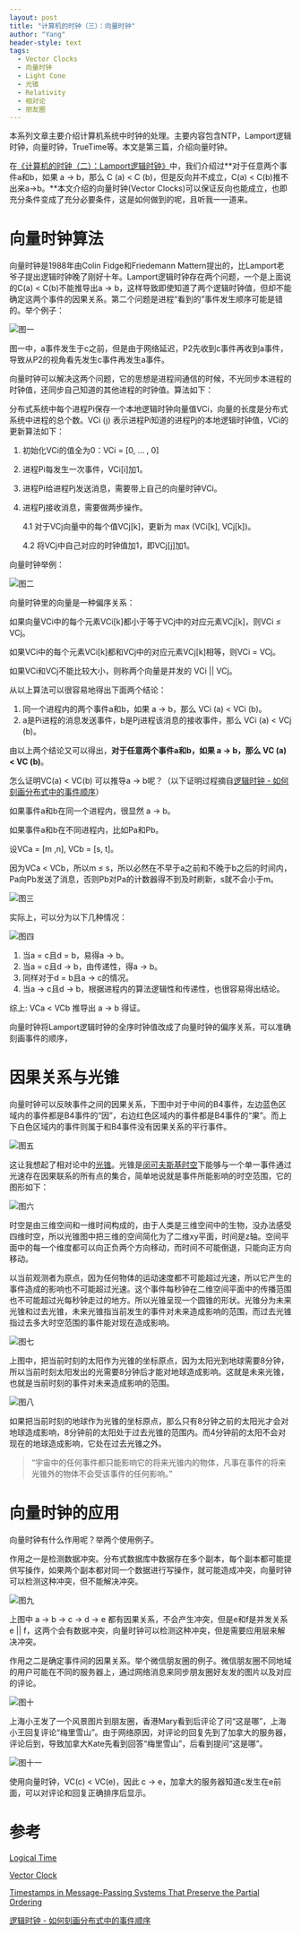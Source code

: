 ```yaml
---
layout: post
title: "计算机的时钟（三）：向量时钟"
author: "Yang"
header-style: text
tags:
  - Vector Clocks
  - 向量时钟
  - Light Cone
  - 光锥
  - Relativity
  - 相对论
  - 朋友圈
---
```


本系列文章主要介绍计算机系统中时钟的处理。主要内容包含NTP，Lamport逻辑时钟，向量时钟，TrueTime等。本文是第三篇，介绍向量时钟。

在[《计算机的时钟（二）：Lamport逻辑时钟》](http://yang.observer/2020/07/26/time-lamport-logical-time/)中，我们介绍过**对于任意两个事件a和b，如果 a → b，那么 C (a) < C (b)，但是反向并不成立，C(a) < C(b)推不出来a→b。**本文介绍的向量时钟(Vector Clocks)可以保证反向也能成立，也即充分条件变成了充分必要条件，这是如何做到的呢，且听我一一道来。



# 向量时钟算法

向量时钟是1988年由Colin Fidge和Friedemann Mattern提出的，比Lamport老爷子提出逻辑时钟晚了刚好十年。Lamport逻辑时钟存在两个问题，一个是上面说的C(a) < C(b)不能推导出a → b，这样导致即使知道了两个逻辑时钟值，但却不能确定这两个事件的因果关系。第二个问题是进程“看到的”事件发生顺序可能是错的。举个例子：

![图一](/img/in-post/2020-09-12-vector-clock/post-vector-clock1.png)

图一中，a事件发生于c之前，但是由于网络延迟，P2先收到c事件再收到a事件，导致从P2的视角看先发生c事件再发生a事件。

向量时钟可以解决这两个问题，它的思想是进程间通信的时候，不光同步本进程的时钟值，还同步自己知道的其他进程的时钟值。算法如下：

分布式系统中每个进程Pi保存一个本地逻辑时钟向量值VCi，向量的长度是分布式系统中进程的总个数。VCi (j) 表示进程Pi知道的进程Pj的本地逻辑时钟值，VCi的更新算法如下：

1. 初始化VCi的值全为0：VCi = [0, ... , 0]

2. 进程Pi每发生一次事件，VCi[i]加1。

3. 进程Pi给进程Pj发送消息，需要带上自己的向量时钟VCi。

4. 进程Pj接收消息，需要做两步操作。

   4.1 对于VCj向量中的每个值VCj[k]，更新为 max (VCi[k], VCj[k])。

   4.2 将VCj中自己对应的时钟值加1，即VCj[j]加1。

向量时钟举例：

![图二](/img/in-post/2020-09-12-vector-clock/post-vector-clock2.png)

向量时钟里的向量是一种偏序关系：

如果向量VCi中的每个元素VCi[k]都小于等于VCj中的对应元素VCj[k]，则VCi *≤* VCj。

如果VCi中的每个元素VCi[k]都和VCj中的对应元素VCj[k]相等，则VCi = VCj。

如果VCi和VCj不能比较大小，则称两个向量是并发的 VCi \|\| VCj。

从以上算法可以很容易地得出下面两个结论：

1. 同一个进程内的两个事件a和b，如果 a → b，那么 VCi (a) < VCi (b)。
2. a是Pi进程的消息发送事件，b是Pj进程该消息的接收事件，那么 VCi (a) < VCj (b)。

由以上两个结论又可以得出，**对于任意两个事件a和b，如果 a → b，那么 VC (a) < VC (b)**。

怎么证明VC(a) < VC(b) 可以推导a → b呢？（以下证明过程摘自[逻辑时钟 - 如何刻画分布式中的事件顺序](https://writings.sh/post/logical-clocks)）

如果事件a和b在同一个进程内，很显然 a → b。

如果事件a和b在不同进程内，比如Pa和Pb。

设VCa = [m ,n], VCb = [s, t]。

因为VCa < VCb，所以m *≤* s，所以必然在不早于a之前和不晚于b之后的时间内，Pa向Pb发送了消息，否则Pb对Pa的计数器得不到及时刷新，s就不会小于m。

![图三](/img/in-post/2020-09-12-vector-clock/post-vector-clock-proof1.jpg)

实际上，可以分为以下几种情况：

![图四](/img/in-post/2020-09-12-vector-clock/post-vector-clock-proof2.jpg)

1. 当a = c且d = b，易得a → b。
2. 当a = c且d → b，由传递性，得a → b。
3. 同样对于d = b且a → c的情况。
4. 当a → c且d → b，根据进程内的算法逻辑性和传递性，也很容易得出结论。

综上: VCa < VCb 推导出 a → b 得证。

向量时钟将Lamport逻辑时钟的全序时钟值改成了向量时钟的偏序关系，可以准确刻画事件的顺序，



# 因果关系与光锥

向量时钟可以反映事件之间的因果关系，下图中对于中间的B4事件，左边蓝色区域内的事件都是B4事件的“因”，右边红色区域内的事件都是B4事件的“果”。而上下白色区域内的事件则属于和B4事件没有因果关系的平行事件。

![图五](/img/in-post/2020-09-12-vector-clock/post-vector-clock-wikipedia.png)

这让我想起了相对论中的[光锥](https://zh.wikipedia.org/wiki/光锥)。光锥是[闵可夫斯基时空](https://zh.wikipedia.org/wiki/%E9%96%94%E8%80%83%E6%96%AF%E5%9F%BA%E6%99%82%E7%A9%BA)下能够与一个单一事件通过光速存在因果联系的所有点的集合，简单地说就是事件所能影响的时空范围，它的图形如下：

![图六](/img/in-post/2020-09-12-vector-clock/post-vector-clock-light-cone.png)

时空是由三维空间和一维时间构成的，由于人类是三维空间中的生物，没办法感受四维时空，所以光锥图中把三维的空间简化为了二维xy平面，时间是z轴。空间平面中的每一个维度都可以向正负两个方向移动，而时间不可能倒退，只能向正方向移动。

以当前观测者为原点，因为任何物体的运动速度都不可能超过光速，所以它产生的事件造成的影响也不可能超过光速。这个事件每秒钟在二维空间平面中的传播范围也不可能超过光每秒钟走过的地方。所以光锥呈现一个圆锥的形状。光锥分为未来光锥和过去光锥，未来光锥指当前发生的事件对未来造成影响的范围，而过去光锥指过去多大时空范围的事件能对现在造成影响。

![图七](/img/in-post/2020-09-12-vector-clock/post-vector-clock3.png)

上图中，把当前时刻的太阳作为光锥的坐标原点，因为太阳光到地球需要8分钟，所以当前时刻太阳发出的光需要8分钟后才能对地球造成影响。这就是未来光锥，也就是当前时刻的事件对未来造成影响的范围。

![图八](/img/in-post/2020-09-12-vector-clock/post-vector-clock4.png)

如果把当前时刻的地球作为光锥的坐标原点，那么只有8分钟之前的太阳光才会对地球造成影响，8分钟前的太阳处于过去光锥的范围内。而4分钟前的太阳不会对现在的地球造成影响，它处在过去光锥之外。

> “宇宙中的任何事件都只能影响它的将来光锥内的物体，凡事在事件的将来光锥外的物体不会受该事件的任何影响。”



# 向量时钟的应用

向量时钟有什么作用呢？举两个使用例子。

作用之一是检测数据冲突。分布式数据库中数据存在多个副本，每个副本都可能提供写操作，如果两个副本都对同一个数据进行写操作，就可能造成冲突，向量时钟可以检测这种冲突，但不能解决冲突。

![图九](/img/in-post/2020-09-12-vector-clock/post-vector-clock5.png)

上图中 a → b → c → d → e 都有因果关系，不会产生冲突，但是e和f是并发关系 e \|\| f，这两个会有数据冲突，向量时钟可以检测这种冲突，但是需要应用层来解决冲突。

作用之二是确定事件间的因果关系。举个微信朋友圈的例子。微信朋友圈不同地域的用户可能在不同的服务器上，通过网络消息来同步朋友圈好友发的图片以及对应的评论。

![图十](/img/in-post/2020-09-12-vector-clock/post-vector-clock6.png)

上海小王发了一个风景图片到朋友圈，香港Mary看到后评论了问“这是哪”，上海小王回复评论“梅里雪山”。由于网络原因，对评论的回复先到了加拿大的服务器，评论后到，导致加拿大Kate先看到回答“梅里雪山”，后看到提问“这是哪”。

![图十一](/img/in-post/2020-09-12-vector-clock/post-vector-clock7.png)

使用向量时钟，VC(c) < VC(e)，因此 c → e，加拿大的服务器知道c发生在e前面，可以对评论和回复正确排序后显示。



# 参考

[Logical Time](http://www2.imm.dtu.dk/courses/02220/2015/L7/Logical_Time.pdf)

[Vector Clock](https://en.wikipedia.org/wiki/Vector_clock)

[Timestamps in Message-Passing Systems That Preserve the Partial Ordering](https://zoo.cs.yale.edu/classes/cs426/2012/lab/bib/fidge88timestamps.pdf)

[逻辑时钟 - 如何刻画分布式中的事件顺序](https://writings.sh/post/logical-clocks)

